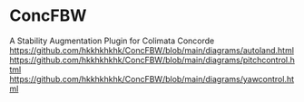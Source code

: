 # ConcFBW
A Stability Augmentation Plugin for Colimata Concorde
https://github.com/hkkhkhkhk/ConcFBW/blob/main/diagrams/autoland.html
https://github.com/hkkhkhkhk/ConcFBW/blob/main/diagrams/pitchcontrol.html
https://github.com/hkkhkhkhk/ConcFBW/blob/main/diagrams/yawcontrol.html
